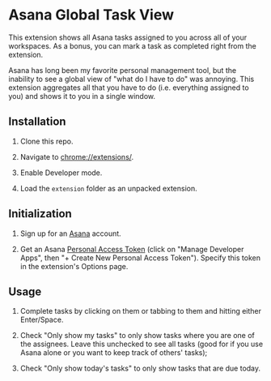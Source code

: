 # Asana Global Task View

This extension shows all Asana tasks assigned to you across all of your workspaces. As a bonus, you can mark a task as completed right from the extension.

Asana has long been my favorite personal management tool, but the inability to see a global view of "what do I have to do" was annoying. This extension aggregates all that you have to do (i.e. everything assigned to you) and shows it to you in a single window.

## Installation

1. Clone this repo.

1. Navigate to [chrome://extensions/](chrome://extensions/).

1. Enable Developer mode.

1. Load the `extension` folder as an unpacked extension.


## Initialization

1. Sign up for an [Asana](https://asana.com) account.

1. Get an Asana [Personal Access Token](https://app.asana.com/-/account_api) (click on "Manage Developer Apps", then "+ Create New Personal Access Token"). Specify this token in the extension's Options page.

## Usage

1. Complete tasks by clicking on them or tabbing to them and hitting either Enter/Space.

1. Check "Only show my tasks" to only show tasks where you are one of the assignees. Leave this unchecked to see all tasks (good for if you use Asana alone or you want to keep track of others' tasks);

1. Check "Only show today's tasks" to only show tasks that are due today.